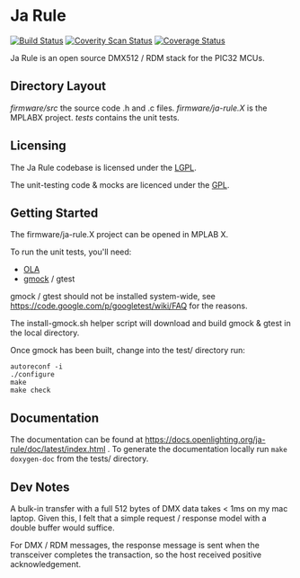 # Ja Rule
[![Build Status](https://travis-ci.org/OpenLightingProject/ja-rule.svg?branch=master)](https://travis-ci.org/OpenLightingProject/ja-rule) [![Coverity Scan Status](https://scan.coverity.com/projects/3938/badge.svg)](https://scan.coverity.com/projects/3938) [![Coverage Status](https://coveralls.io/repos/OpenLightingProject/ja-rule/badge.png?branch=master)](https://coveralls.io/r/OpenLightingProject/ja-rule?branch=master)

Ja Rule is an open source DMX512 / RDM stack for the PIC32 MCUs.

## Directory Layout

*firmware/src* the source code .h and .c files.
*firmware/ja-rule.X* is the MPLABX project.
*tests* contains the unit tests.

## Licensing

The Ja Rule codebase is licensed under the
[LGPL](http://www.gnu.org/licenses/lgpl.html).

The unit-testing code & mocks are licenced under the
[GPL](http://www.gnu.org/licenses/gpl.html).

## Getting Started

The firmware/ja-rule.X project can be opened in MPLAB X.

To run the unit tests, you'll need:
 - [OLA](https://www.openlighting.org/ola/getting-started/)
 - [gmock](https://code.google.com/p/googlemock/) / gtest

gmock / gtest should not be installed system-wide, see
https://code.google.com/p/googletest/wiki/FAQ for the reasons.

The install-gmock.sh helper script will download and build gmock & gtest in the
local directory.

Once gmock has been built, change into the test/ directory run:

```
autoreconf -i
./configure
make
make check
```

## Documentation

The documentation can be found at
https://docs.openlighting.org/ja-rule/doc/latest/index.html . To generate the
documentation locally run `make doxygen-doc` from the tests/ directory.

## Dev Notes

A bulk-in transfer with a full 512 bytes of DMX data takes < 1ms on my mac
laptop. Given this, I felt that a simple request / response model with a double
buffer would suffice.

For DMX / RDM messages, the response message is sent when the transceiver
completes the transaction, so the host received positive acknowledgement.


